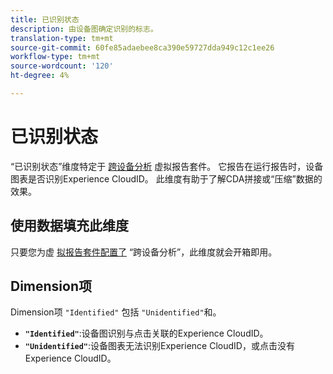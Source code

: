 ```yaml
---
title: 已识别状态
description: 由设备图确定识别的标志。
translation-type: tm+mt
source-git-commit: 60fe85adaebee8ca390e59727dda949c12c1ee26
workflow-type: tm+mt
source-wordcount: '120'
ht-degree: 4%

---
```



# 已识别状态

“已识别状态”维度特定于 [跨设备分析](../cda/overview.md) 虚拟报告套件。 它报告在运行报告时，设备图表是否识别Experience CloudID。 此维度有助于了解CDA拼接或“压缩”数据的效果。

## 使用数据填充此维度

只要您为虚 [拟报告套件配置了](../cda/overview.md) “跨设备分析”，此维度就会开箱即用。

## Dimension项

Dimension项 `"Identified"` 包括 `"Unidentified"`和。

* **`"Identified"`**:设备图识别与点击关联的Experience CloudID。
* **`"Unidentified"`**:设备图表无法识别Experience CloudID，或点击没有Experience CloudID。
